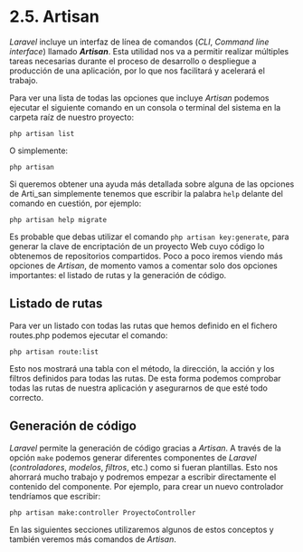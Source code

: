 # 2.5. Artisan

_Laravel_ incluye un interfaz de línea de comandos (_CLI_, _Command line interface_) llamado _**Artisan**_. Esta utilidad nos va a permitir realizar múltiples tareas necesarias durante el proceso de desarrollo o despliegue a producción de una aplicación, por lo que nos facilitará y acelerará el trabajo.

Para ver una lista de todas las opciones que incluye _Artisan_ podemos ejecutar el siguiente comando en un consola o terminal del sistema en la carpeta raíz de nuestro proyecto:

`php artisan list`

O simplemente:

`php artisan`

Si queremos obtener una ayuda más detallada sobre alguna de las opciones de Arti_san simplemente tenemos que escribir la palabra `help` delante del comando en cuestión, por ejemplo:

`php artisan help migrate`

Es probable que debas utilizar el comando `php artisan key:generate`, para generar la clave de encriptación de un proyecto Web cuyo código lo obtenemos de repositorios compartidos. Poco a poco iremos viendo más opciones de _Artisan_, de momento vamos a comentar solo dos opciones importantes: el listado de rutas y la generación de código.

## Listado de rutas

Para ver un listado con todas las rutas que hemos definido en el fichero routes.php podemos ejecutar el comando:

`php artisan route:list`

Esto nos mostrará una tabla con el método, la dirección, la acción y los filtros definidos para todas las rutas. De esta forma podemos comprobar todas las rutas de nuestra aplicación y asegurarnos de que esté todo correcto.

## Generación de código

_Laravel_ permite la generación de código gracias a _Artisan_. A través de la opción `make` podemos generar diferentes componentes de _Laravel_ (_controladores_, _modelos_, _filtros_, etc.) como si fueran plantillas. Esto nos ahorrará mucho trabajo y podremos empezar a escribir directamente el contenido del componente. Por ejemplo, para crear un nuevo controlador tendríamos que escribir:

`php artisan make:controller ProyectoController`

En las siguientes secciones utilizaremos algunos de estos conceptos y también veremos más comandos de _Artisan_.

